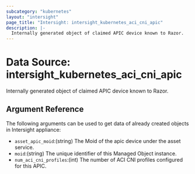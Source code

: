 ```yaml
---
subcategory: "kubernetes"
layout: "intersight"
page_title: "Intersight: intersight_kubernetes_aci_cni_apic"
description: |-
  Internally generated object of claimed APIC device known to Razor.
---
```


# Data Source: intersight_kubernetes_aci_cni_apic
Internally generated object of claimed APIC device known to Razor.
## Argument Reference
The following arguments can be used to get data of already created objects in Intersight appliance:
* `asset_apic_moid`:(string) The Moid of the apic device under the asset service. 
* `moid`:(string) The unique identifier of this Managed Object instance. 
* `num_aci_cni_profiles`:(int) The number of ACI CNI profiles configured for this APIC. 
